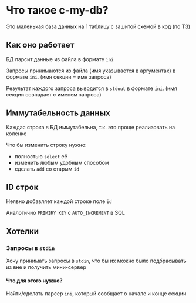 # Что такое c-my-db?

Это маленькая база данных на 1 таблицу с зашитой схемой в код (по ТЗ)

## Как оно работает

БД парсит данные из файла в формате `ini`

Запросы принимаются из файла (имя указывается в аргументах) в формате `ini`. (имя секции = имя запроса)

Результат каждого запроса выводится в `stdout` в формате `ini`. (имя секции совпадает с именем запроса)

## Иммутабельность данных

Каждая строка в БД иммутабельна, т.к. это проще реализовать на коленке

Что бы изменить строку нужно:
- полностью `select` её
- изменить любым удобным способом
- сделать `add` со старым `id`

## ID строк

Неявно добавляет каждой строке поле `id`

Аналогично `PRIMIRY KEY` с `AUTO_INCREMENT` в SQL

## Хотелки

### Запросы в `stdin`
Хочу принимать запросы в `stdin`, что бы их можно было подбрасывать из вне и получить мини-сервер
#### Что для этого нужно?
Найти/сделать парсер `ini`, который сообщает о начале и конце секции
